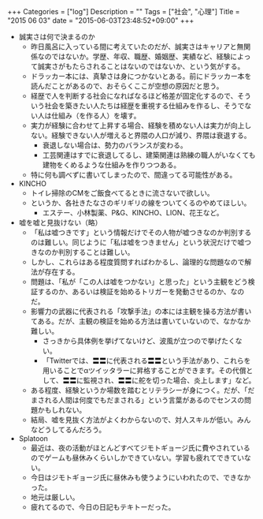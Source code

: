 +++
Categories = ["log"]
Description = ""
Tags = ["社会", "心理"]
Title = "2015 06 03"
date = "2015-06-03T23:48:52+09:00"
+++

* 誠実さは何で決まるのか
	* 昨日風呂に入っている間に考えていたのだが、誠実さはキャリアと無関係なのではないか。学歴、年収、職歴、婚姻歴、実績など、経験によって誠実さがもたらされることはないのではないか、という気がする。
	* ドラッカー本には、真摯さは身につかないとある。前にドラッカー本を読んだことがあるので、おそらくここが空想の原因だと思う。
	* 経歴で人を判断する社会になればなるほど格差が固定化するので、そういう社会を築きたい人たちは経歴を重視する仕組みを作るし、そうでない人は仕組み（を作る人）を壊す。
	* 実力が経験に合わせて上昇する場合、経験を積めない人は実力が向上しない。経験できない人が増えると界隈の人口が減り、界隈は衰退する。
		* 衰退しない場合は、勢力のバランスが変わる。
		* 工芸関連はすでに衰退してるし、建築関連は熟練の職人がいなくても建物をくめるような仕組みを作りつつある。
	* 特に何も調べずに書いてしまったので、間違ってる可能性がある。
* KINCHO
	* トイレ掃除のCMをご飯食べてるときに流さないで欲しい。
	* というか、各社きたなさのギリギリの線をついてくるのやめてほしい。
		* エステー、小林製薬、P&G、KINCHO、LION、花王など。
* 嘘を嘘と見抜けない（略）
	* 「私は嘘つきです」という情報だけでその人物が嘘つきなのか判別するのは難しい。同じように「私は嘘をつきません」という状況だけで嘘つきなのか判別することは難しい。
	* しかし、これらはある程度質問すればわかるし、論理的な問題なので解法が存在する。
	* 問題は、「私が「この人は嘘をつかない」と思った」という主観をどう検証するのか、あるいは検証を始めるトリガーを発動させるのか、なのだ。
	* 影響力の武器に代表される「攻撃手法」の本には主観を操る方法が書いてある。だが、主観の検証を始める方法は書いていないので、なかなか難しい。
		* さっきから具体例を挙げてないけど、波風が立つので挙げたくない。
		* 「Twitterでは、〓〓に代表される〓〓という手法があり、これらを用いることでαツイッタラーに昇格することができます。その代償として、〓〓に監視され、〓〓に舵を切った場合、炎上します」など。
	* ある程度、経験というか場数を踏むとリテラシーが身につく。だが、「だまされる人間は何度でもだまされる」という言葉があるのでセンスの問題かもしれない。
	* 結局、嘘を見抜く方法がよくわからないので、対人スキルが低い。みんなどうしてるんだろう。
* Splatoon
	* 最近は、夜の活動がほとんどすべてジモトギョージ氏に費やされているのでゲームも昼休みくらいしかできていない。学習も疲れてできていない。
	* 今日はジモトギョージ氏に昼休みも使うようにいわれたので、できなかった。
	* 地元は厳しい。
	* 疲れてるので、今日の日記もテキトーだった。